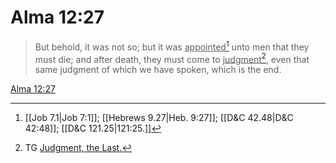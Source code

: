 # Alma 12:27

> But behold, it was not so; but it was <u>appointed</u>[^a] unto men that they must die; and after death, they must come to <u>judgment</u>[^b], even that same judgment of which we have spoken, which is the end.

[Alma 12:27](https://www.churchofjesuschrist.org/study/scriptures/bofm/alma/12?lang=eng&id=p27#p27)


[^a]: [[Job 7.1|Job 7:1]]; [[Hebrews 9.27|Heb. 9:27]]; [[D&C 42.48|D&C 42:48]]; [[D&C 121.25|121:25.]]
[^b]: TG [Judgment, the Last.](https://www.churchofjesuschrist.org/study/scriptures/tg/judgment-the-last?lang=eng)
